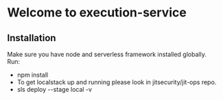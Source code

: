 # Welcome to execution-service

## Installation
Make sure you have node and serverless framework installed globally. <br>
Run:
* npm install
* To get localstack up and running please look in jitsecurity/jit-ops repo.
* sls deploy --stage local -v
